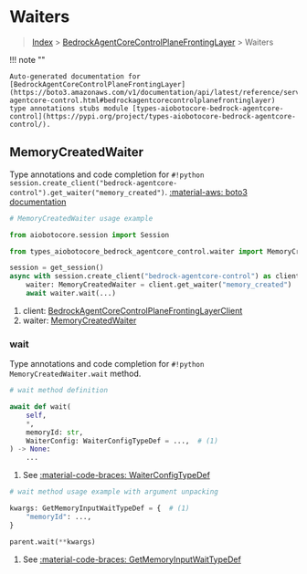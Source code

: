 # Waiters

> [Index](../README.md) > [BedrockAgentCoreControlPlaneFrontingLayer](./README.md) > Waiters

!!! note ""

    Auto-generated documentation for [BedrockAgentCoreControlPlaneFrontingLayer](https://boto3.amazonaws.com/v1/documentation/api/latest/reference/services/bedrock-agentcore-control.html#bedrockagentcorecontrolplanefrontinglayer)
    type annotations stubs module [types-aiobotocore-bedrock-agentcore-control](https://pypi.org/project/types-aiobotocore-bedrock-agentcore-control/).

## MemoryCreatedWaiter

Type annotations and code completion for `#!python session.create_client("bedrock-agentcore-control").get_waiter("memory_created")`.
[:material-aws: boto3 documentation](https://boto3.amazonaws.com/v1/documentation/api/latest/reference/services/bedrock-agentcore-control/waiter/MemoryCreated.html#BedrockAgentCoreControlPlaneFrontingLayer.Waiter.MemoryCreated)

```python
# MemoryCreatedWaiter usage example

from aiobotocore.session import Session

from types_aiobotocore_bedrock_agentcore_control.waiter import MemoryCreatedWaiter

session = get_session()
async with session.create_client("bedrock-agentcore-control") as client:  # (1)
    waiter: MemoryCreatedWaiter = client.get_waiter("memory_created")  # (2)
    await waiter.wait(...)
```

1. client: [BedrockAgentCoreControlPlaneFrontingLayerClient](./client.md)
2. waiter: [MemoryCreatedWaiter](./waiters.md#memorycreatedwaiter)


### wait

Type annotations and code completion for `#!python MemoryCreatedWaiter.wait` method.

```python
# wait method definition

await def wait(
    self,
    *,
    memoryId: str,
    WaiterConfig: WaiterConfigTypeDef = ...,  # (1)
) -> None:
    ...
```

1. See [:material-code-braces: WaiterConfigTypeDef](./type_defs.md#waiterconfigtypedef)


```python
# wait method usage example with argument unpacking

kwargs: GetMemoryInputWaitTypeDef = {  # (1)
    "memoryId": ...,
}

parent.wait(**kwargs)
```

1. See [:material-code-braces: GetMemoryInputWaitTypeDef](./type_defs.md#getmemoryinputwaittypedef)
